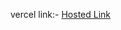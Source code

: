 <span>vercel link:-</span> <a href='https://react-google-spread-sheet-clone.vercel.app/'>Hosted Link</a>